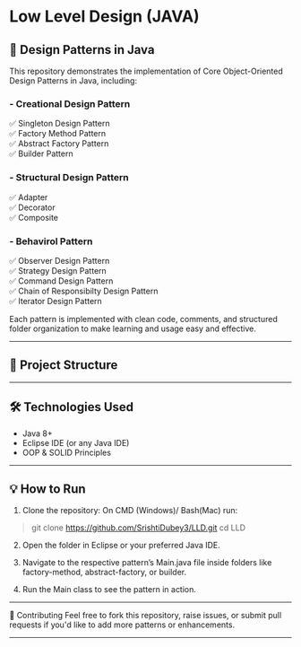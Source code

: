 # Low Level Design (JAVA)

## 🧠 Design Patterns in Java

This repository demonstrates the implementation of Core Object-Oriented Design Patterns in Java, including:

### - Creational Design Pattern
✅ Singleton Design Pattern  
✅ Factory Method Pattern  
✅ Abstract Factory Pattern  
✅ Builder Pattern  

### - Structural Design Pattern
✅ Adapter  
✅ Decorator  
✅ Composite  

### - Behavirol Pattern
✅ Observer Design Pattern  
✅ Strategy Design Pattern  
✅ Command Design Pattern  
✅ Chain of Responsibilty Design Pattern  
✅ Iterator Design Pattern  


Each pattern is implemented with clean code, comments, and structured folder organization to make learning and usage easy and effective.

---

## 📁 Project Structure

---

## 🛠 Technologies Used

- Java 8+  
- Eclipse IDE (or any Java IDE)  
- OOP & SOLID Principles  

---

## 💡 How to Run

1. Clone the repository:
On CMD (Windows)/ Bash(Mac) run:
>git clone https://github.com/SrishtiDubey3/LLD.git
>cd LLD

2. Open the folder in Eclipse or your preferred Java IDE.

3. Navigate to the respective pattern’s Main.java file inside folders like factory-method, abstract-factory, or builder.

4. Run the Main class to see the pattern in action.

---

🤝 Contributing
Feel free to fork this repository, raise issues, or submit pull requests if you'd like to add more patterns or enhancements.

---

